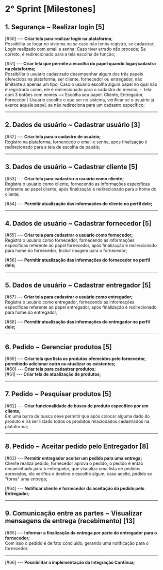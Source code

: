 # 2° Sprint [Milestones]

## 1. Segurança ~ Realizar login [5]

[#50] --- **Criar tela para realizar login na plataforma; <br>**
    Possibilita se logar no sistema ou se caso não tenha registro, se cadastrar;
    Login realizado com email e senha;
    Caso tiver errado não procede;
    Se correto, é redirecionado para a tela escolha de função;

[#51] --- **Criar tela que permite a escolha do papel quando logar/cadastra na plataforma; <br>**
    Possibilita o usuário cadastrado desempenhar algum dos três papeis oferecidos na plataforma, ser cliente, fornecedor ou entregador, não limitante a apenas um tipo;
    Caso o usuário escolha algum papel no qual não é registrado como, ele é redirecionado para o cadastro do mesmo;
    - Tela com 3 botões com nomes ~> Escolha seu papel: Cliente, Entregador, Fornecdor | Usuário escolhe o que ser no sistema, verificar se o usuário já exerce aquele papel, se não redireciona para um cadastro específico;

---
## 2. Dados de usuário ~ Cadastrar usuário [3]

[#52] --- **Criar tela para o cadastro de usuário; <br>**
    Registro na plataforma, fornencedo o email e senha, apos finalização é redirecionado para a tela de escolha de papéis;

---
## 3. Dados de usuário ~ Cadastrar cliente [5]

[#53] --- **Criar tela para cadastrar o usuário como cliente; <br>**
    Registra o usuário como cliente, fornecendo as informações específicas referente ao papel cliente, após finalização é redirecionado para a home do cliente;

[#54] --- **Permitir atualização das informações do cliente no perfil dele;**

---
## 4. Dados de usuário ~ Cadastrar fornecedor [5]

[#55] --- **Criar tela para cadastrar o usuário como fornecedor; <br>**
    Registra o usuário como fornecedor, fornecendo as informações específicas referente ao papel fornecedor, após finalização é redirecionado para home do fornecedor;
    Incluir imagem para o fornecedor;

[#56] --- **Permitir atualização das informações do fornecedor no perfil dele;**

---
## 5. Dados de usuário ~ Cadastrar entregador [5]

[#57] --- **Criar tela para cadastrar o usuário como entregador; <br>**
    Registra o usuário como entregador, fornecendo as informações específicas referente ao papel entregador, após finalização é redirecionado para home do entregador;

[#58] --- **Permitir atualização das informações do entregador no perfil dele;**

---
## 6. Pedido ~ Gerenciar produtos [5]

[#59] --- **Criar tela que lista os produtos oferecidos pelo fornecedor, permitindo adicionar outro ou atualizar os existentes; <br>**
[#60] --- **Criar tela para cadastrar produtos; <br>**
[#61] --- **Criar tela de atualização de produtos;**

---
## 7. Pedido ~ Pesquisar produtos [5]

[#62] --- **Criar funcionalidade de busca de produto específico por um cliente; <br>**
    Em uma barra de busca deve permitir que após colocar alguma dado do produto e irá ser listado todos os produtos relaciodados cadastrados na plataforma;

---
## 8. Pedido ~ Aceitar pedido pelo Entregador [8]

[#63] --- **Permitir entregador aceitar um pedido para uma entrega; <br>**
    Cliente realiza pedido, fornecedor aprova o pedido, o pedido é então encaminhado para o entregador, que visualiza uma lista de pedidos aprovados, ele verifica o destino e escolhe algum, caso aceite, pedido se "torna" uma entrega;

[#64] --- **Notificar cliente e fornecedor da aceitação do pedido pelo Entregador;**

---
## 9. Comunicação entre as partes ~ Visualizar mensagens de entrega (recebimento) [13]

[#65] --- **Informar a finalização da entrega por parte do entregador para o fornecedor; <br>**
    Com isso o pedido é de fato concluído, gerando uma notificação para o fornecedor;

--- 
[#66] --- **Possibilitar a implementação da Integração Contínua;**
